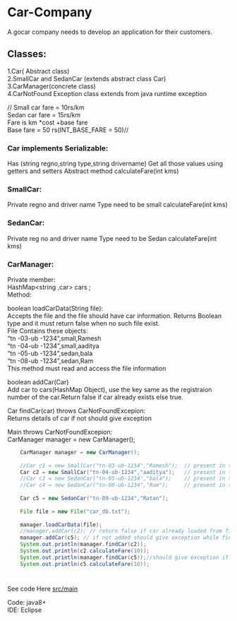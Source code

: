 # Car-Company

A gocar company needs to develop an application for their customers. 

## Classes:      

1.Car( Abstract class)    
2.SmallCar and SedanCar (extends abstract class Car)    
3.CarManager(concrete class)    
4.CarNotFound Exception class extends from java runtime exception    

   
// Small car fare = 10rs/km    
Sedan car fare = 15rs/km    
Fare is km *cost +base fare    
Base fare = 50 rs(INT_BASE_FARE = 50)//    
      
      
### Car implements Serializable:    
Has (string regno,string type,string drivername)  Get all those values using getters and setters 
Abstract method calculateFare(int kms)      
      
### SmallCar:       
Private regno and driver name 
Type need to be small
calculateFare(int kms)

### SedanCar:    
Private reg no and driver name 
Type need to be Sedan 
calculateFare(int kms)

### CarManager:
Private member:    
	HashMap<string ,car> cars ;     
Method:    

boolean loadCarData(String file):   
Accepts the file and the file should have car information. Returns Boolean type and it must return false when no such file exist.     
File Contains these objects:    
“tn -03-ub -1234”,small,Ramesh     
“tn -04-ub -1234”,small,aaditya    
“tn -05-ub -1234”,sedan,bala    
“tn -08-ub -1234”,sedan,Ram    
This method must read and access the file information    
   
boolean addCar(Car)      
Add car to  cars(HashMap Object), use the key same as the registraion number of the car.Return false if car already exists else true.    
    
Car findCar(car) throws CarNotFoundExcepion:    
Returns details of car if not should give exception     

Main throws CarNotFoundExcepion:     
CarManager manager = new CarManager();    
```java
	CarManager manager = new CarManager();
	
	//Car c1 = new SmallCar("tn-03-ub-1234","Ramesh");	// present in the file
	Car c2 = new SmallCar("tn-04-ub-1234","aaditya");	// present in the file
	//Car c3 = new SedanCar("tn-05-ub-1234","bala");	// present in the file
	//Car c4 = new SedanCar("tn-08-ub-1234","Ram");		// present in the file
	
	Car c5 = new SedanCar("tn-09-ub-1234","Ratan");
	
	File file = new File("car_db.txt");
	
	manager.loadCarData(file);
	//manager.addCar(c2); // return false if car already loaded from file to the HashMap object
	manager.addCar(c5); // if not added should give exception while finding c5
	System.out.println(manager.findCar(c2));
	System.out.println(c2.calculateFare(10));
	System.out.println(manager.findCar(c5));//should give exception if c5 not added
	System.out.println(c5.calculateFare(10));	
```

#
See code Here [src/main](https://github.com/SubhasisDebsharma/Car-Company/tree/master/src/main)    
    
Code: java8+   
IDE: Eclipse
